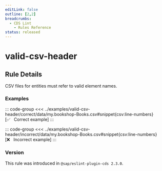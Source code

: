 ```yaml
---
editLink: false
outline: [2,2]
breadcrumbs:
  - CDS Lint
    - Rules Reference
status: released
---
```


<script setup>
  import PlaygroundBadge from '../../../.vitepress/theme/components/PlaygroundBadge.vue'
</script>

# valid-csv-header

## Rule Details

CSV files for entities must refer to valid element names.

### Examples

::: code-group
<<< ../examples/valid-csv-header/correct/data/my.bookshop-Books.csv#snippet{csv:line-numbers} [✅ &nbsp; Correct example]
:::
<!--PlaygroundBadge
  name="valid-csv-header"
  kind="correct"
  :rules="{'@sap/cds/valid-csv-header': ['warn', 'show']}"
  :files="['services.cds', 'data/my.bookshop-Books.csv']"
/-->

::: code-group
<<< ../examples/valid-csv-header/incorrect/data/my.bookshop-Books.csv#snippet{csv:line-numbers} [❌ &nbsp; Incorrect example]
:::
<!--PlaygroundBadge
  name="valid-csv-header"
  kind="incorrect"
  :rules="{'@sap/cds/valid-csv-header': ['warn', 'show']}"
  :files="['services.cds', 'data/my.bookshop-Books.csv']"
/-->

### Version
This rule was introduced in `@sap/eslint-plugin-cds 2.3.0`.

<!--
### Resources
[Rule source](https://github.tools.sap/cap/eslint-plugin-cds/tree/main/lib/rules/valid-csv-header.js)
-->
